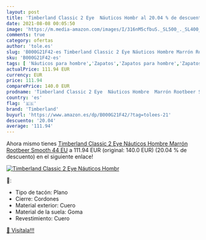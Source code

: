```yaml
---
layout: post
title: 'Timberland Classic 2 Eye  Náuticos Hombr al 20.04 % de descuento'
date: 2021-08-08 00:05:50
image: 'https://m.media-amazon.com/images/I/316nM5cfbuS._SL500_._SL400_.jpg'
comments: true
category: ofertas
author: 'tole.es'
slug: 'B000G21F42-es Timberland Classic 2 Eye Náuticos Hombre Marrón Rootbeer...'
sku: 'B000G21F42-es'
tags: [ 'Náuticos para hombre','Zapatos','Zapatos para hombre','Zapatos y complementos','timberland', ]
actualPrice: 111.94 EUR
currency: EUR
price: 111.94
comparePrice: 140.0 EUR
prodname: 'Timberland Classic 2 Eye  Náuticos Hombre  Marrón Rootbeer Smooth  44 EU'
country: 'es'
flag: '🇪🇸'
brand: 'Timberland'
buyurl: 'https://www.amazon.es/dp/B000G21F42/?tag=tolees-21'
descuento: '20.04'
average: '111.94'
---
```


Ahora mismo tienes [Timberland Classic 2 Eye  Náuticos Hombre  Marrón Rootbeer Smooth  44 EU](https://www.amazon.es/dp/B000G21F42/?tag=tolees-21) a 111.94 EUR (original: 140.0 EUR) (20.04 %  de descuento) en el siguiente enlace!

[![Timberland Classic 2 Eye  Náuticos Hombr](https://m.media-amazon.com/images/I/316nM5cfbuS._SL500_._SL400_.jpg)](https://www.amazon.es/dp/B000G21F42/?tag=tolees-21)

🔎:

- Tipo de tacón: Plano
- Cierre: Cordones
- Material exterior: Cuero
- Material de la suela: Goma
- Revestimiento: Cuero

[🛒 Visítala!!!](https://www.amazon.es/dp/B000G21F42/?tag=tolees-21)
